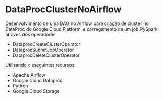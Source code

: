 # DataProcClusterNoAirflow

Desenvolvimento de uma DAG no Airflow para criação de cluster no DataProc do Google Cloud Platform, e carregamento de um job PySpark através dos operadores:

* DataprocCreateClusterOperator
* DataprocSubmitJobOperator
* DataprocDeleteClusterOperator

Utilizando o sseguintes recursos:

* Apache Airflow
* Google Cloud Dataproc
* Python
* Google Cloud Storage
